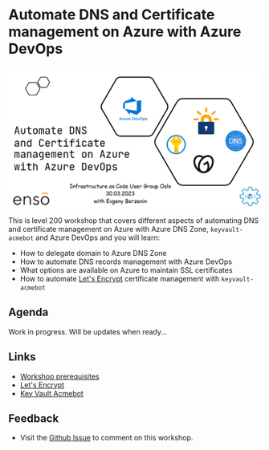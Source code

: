 # Automate DNS and Certificate management on Azure with Azure DevOps

![logo](images/logo.png)

This is level 200 workshop that covers different aspects of automating DNS and certificate management on Azure with Azure DNS Zone, `keyvault-acmebot` and Azure DevOps and you will learn: 

* How to delegate domain to Azure DNS Zone
* How to automate DNS records management with Azure DevOps
* What options are available on Azure to maintain SSL certificates
* How to automate [Let's Encrypt](https://letsencrypt.org/) certificate management with `keyvault-acmebot`


## Agenda
 
Work in progress. Will be updates when ready...
  
## Links

* [Workshop prerequisites](prerequisites.md)
* [Let's Encrypt](https://letsencrypt.org/)
* [Key Vault Acmebot](https://github.com/shibayan/keyvault-acmebot)

## Feedback

* Visit the [Github Issue](https://github.com/evgenyb/iac-workshops/issues/7) to comment on this workshop. 
